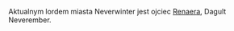 <p>Aktualnym lordem miasta Neverwinter jest ojciec <a href="/Osoby%20i%20miejsca/Waterdeep/Renaer%20Neverember.md">Renaera</a>, Dagult Neverember.</p>